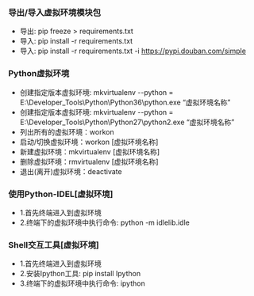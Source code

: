 ### 导出/导入虚拟环境模块包
- 导出: pip freeze > requirements.txt
- 导入: pip install -r requirements.txt
- 导入: pip install -r requirements.txt -i https://pypi.douban.com/simple  

### Python虚拟环境
- 创建指定版本虚拟环境: mkvirtualenv --python = E:\Developer_Tools\Python\Python36\python.exe “虚拟环境名称”
- 创建指定版本虚拟环境: mkvirtualenv --python = E:\Developer_Tools\Python\Python27\python2.exe “虚拟环境名称”
- 列出所有的虚拟环境：workon
- 启动/切换虚拟环境：workon [虚拟环境名称]
- 新建虚拟环境：mkvirtualenv [虚拟环境名称]
- 删除虚拟环境：rmvirtualenv [虚拟环境名称]
- 退出(离开)虚拟环境：deactivate

### 使用Python-IDEL[虚拟环境]
- 1.首先终端进入到虚拟环境
- 2.终端下的虚拟环境中执行命令: python -m idlelib.idle

### Shell交互工具[虚拟环境]
- 1.首先终端进入到虚拟环境
- 2.安装Ipython工具: pip install Ipython
- 3.终端下的虚拟环境中执行命令: ipython






